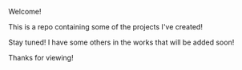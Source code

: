 
Welcome!
                                                  
                                                  
This is a repo containing some of the projects I've created!

Stay tuned! I have some others in the works that will be added soon!

Thanks for viewing!
